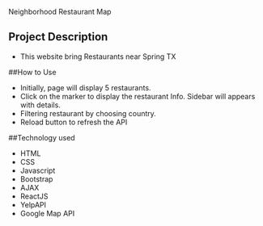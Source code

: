 Neighborhood Restaurant Map

## Project Description
- This website bring Restaurants near Spring TX

##How to Use
- Initially, page will display 5 restaurants.
- Click on the marker to display the restaurant Info. Sidebar will appears with details.
- Filtering restaurant by choosing country.
- Reload button to refresh the API

##Technology used
* HTML
* CSS
* Javascript
* Bootstrap
* AJAX
* ReactJS
* YelpAPI
* Google Map API
